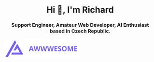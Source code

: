 <h1 align="center">Hi 👋, I'm Richard</h1>
<h3 align="center">Support Engineer, Amateur Web Developer, AI Enthusiast based in Czech Republic.</h3>

<a href="https://awwwesome.cz" align="center"><img width="50%" align="center" src="awwwesome_logo.png"></a>
